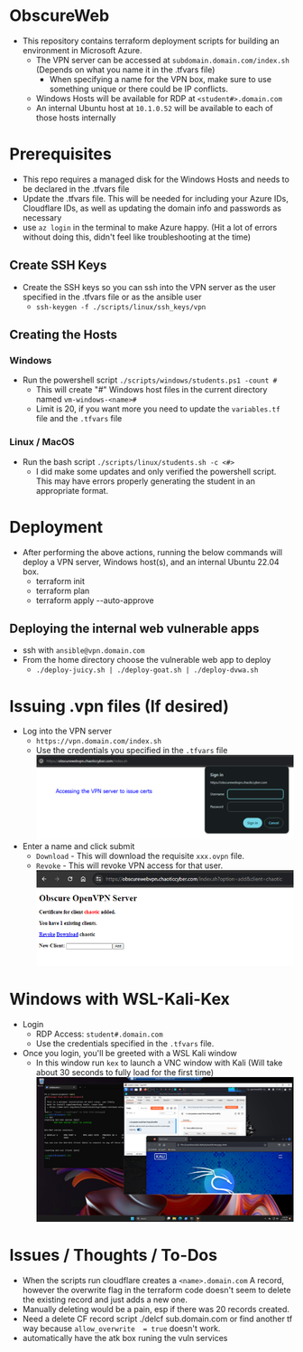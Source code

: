 # ObscureWeb
- This repository contains terraform deployment scripts for building an environment in Microsoft Azure.
	- The VPN server can be accessed at `subdomain.domain.com/index.sh` (Depends on what you name it in the .tfvars file)
		- When specifying a name for the VPN box, make sure to use something unique or there could be IP conflicts.
	- Windows Hosts will be available for RDP at `<student#>.domain.com`
	- An internal Ubuntu host at `10.1.0.52` will be available to each of those hosts internally
# Prerequisites
- This repo requires a managed disk for the Windows Hosts and needs to be declared in the .tfvars file
- Update the .tfvars file. This will be needed for including your Azure IDs, Cloudflare IDs, as well as updating the domain info and passwords as necessary
- use `az login` in the terminal to make Azure happy. (Hit a lot of errors without doing this, didn't feel like troubleshooting at the time)
## Create SSH Keys
- Create the SSH keys so you can ssh into the VPN server as the user specified in the .tfvars file or as the ansible user
	- `ssh-keygen -f ./scripts/linux/ssh_keys/vpn`
## Creating the Hosts
### Windows
- Run the powershell script `./scripts/windows/students.ps1 -count #`
	- This will create "#" Windows host files in the current directory named `vm-windows-<name>#`
	- Limit is 20, if you want more you need to update the `variables.tf` file and the `.tfvars` file
### Linux / MacOS
- Run the bash script `./scripts/linux/students.sh -c <#>`
	- I did make some updates and only verified the powershell script. This may have errors properly generating the student in an appropriate format.
# Deployment
- After performing the above actions, running the below commands will deploy a VPN server, Windows host(s), and an internal Ubuntu 22.04 box.
	- terraform init
	- terraform plan
	- terraform apply --auto-approve
## Deploying the internal web vulnerable apps
- ssh with `ansible@vpn.domain.com`
- From the home directory choose the vulnerable web app to deploy
	- `./deploy-juicy.sh | ./deploy-goat.sh | ./deploy-dvwa.sh`
# Issuing .vpn files (If desired)
- Log into the VPN server
	- `https://vpn.domain.com/index.sh`
	- Use the credentials you specified in the `.tfvars` file
![Basic Auth for VPN Login](images/vpnserveraccess.png)
- Enter a name and click submit
	- `Download` - This will download the requisite `xxx.ovpn` file.
	- `Revoke` - This will revoke VPN access for that user.
![VPN Issue Interface](images/vpnclientdownload.png)
# Windows with WSL-Kali-Kex
- Login
	- RDP Access: `student#.domain.com`
	- Use the credentials specified in the `.tfvars` file.
- Once you login, you'll be greeted with a WSL Kali window
	- In this window run `kex` to launch a VNC window with Kali (Will take about 30 seconds to fully load for the first time)
![Student User Interface](images/studentwithkali.png)
# Issues / Thoughts / To-Dos
- When the scripts run cloudflare creates a `<name>.domain.com` A record, however the overwrite flag in the terraform code doesn't seem to delete the existing record and just adds a new one.
- Manually deleting would be a pain, esp if there was 20 records created.
- Need a delete CF record script ./delcf sub.domain.com or find another tf way because `allow_overwrite  = true` doesn't work.
- automatically have the atk box runing the vuln services
